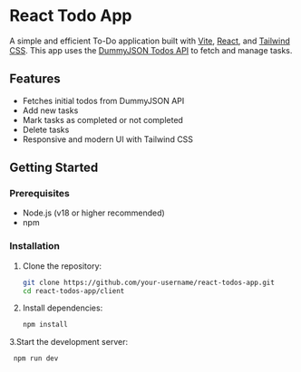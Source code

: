 # React Todo App

A simple and efficient To-Do application built with [Vite](https://vitejs.dev/), [React](https://react.dev/), and [Tailwind CSS](https://tailwindcss.com/). This app uses the [DummyJSON Todos API](https://dummyjson.com/docs/todos) to fetch and manage tasks.

## Features

- Fetches initial todos from DummyJSON API
- Add new tasks
- Mark tasks as completed or not completed
- Delete tasks
- Responsive and modern UI with Tailwind CSS

## Getting Started

### Prerequisites

- Node.js (v18 or higher recommended)
- npm

### Installation

1. Clone the repository:
   ```sh
   git clone https://github.com/your-username/react-todos-app.git
   cd react-todos-app/client

2. Install dependencies:
   ```sh
   npm install

3.Start the development server:
  ```sh
   npm run dev
  
